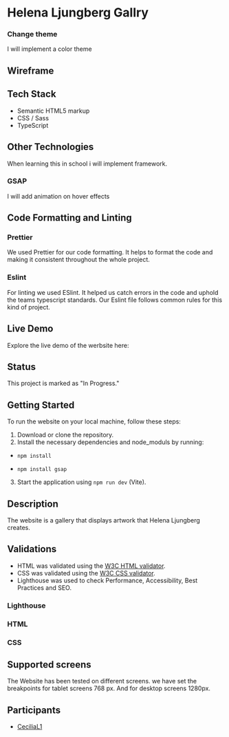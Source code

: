# Helena Ljungberg Gallry

<!--
## Website Screenshots

### Hompage

### Galleri

### Process

### Kontakt
-->

### Change theme

I will implement a color theme

## Wireframe


## Tech Stack

- Semantic HTML5 markup
- CSS / Sass
- TypeScript


## Other Technologies

When learning this in school i will implement framework.

### GSAP

I will add animation on hover effects

## Code Formatting and Linting

### Prettier

We used Prettier for our code formatting. It helps to format the code and making it consistent throughout the whole project.

### Eslint

For linting we used ESlint. It helped us catch errors in the code and uphold the teams typescript standards. Our Eslint file
follows common rules for this kind of project.

## Live Demo

Explore the live demo of the werbsite here: 

## Status

This project is marked as "In Progress."


## Getting Started

To run the website on your local machine, follow these steps:

1. Download or clone the repository.
2. Install the necessary dependencies and node_moduls by running:
* `npm install`

* `npm install gsap`
3. Start the application using `npm run dev` (Vite).

## Description

The website is a gallery that displays artwork that Helena Ljungberg creates. 

## Validations

- HTML was validated using the [W3C HTML validator](https://validator.w3.org/).
- CSS was validated using the [W3C CSS validator](https://jigsaw.w3.org/css-validator/).
- Lighthouse was used to check Performance, Accessibility, Best Practices and SEO.

### Lighthouse

### HTML


### CSS


## Supported screens
The Website has been tested on different screens. we have set the breakpoints for tablet screens 768 px. And for desktop screens 1280px.

<!--
## Desktop
### Homepage

### Quizpage


### Finishpage


## Mobile and tablet


### Homepage


### Quizpage


### Finishpage
-->


## Participants

- [CeciliaL1](https://github.com/CeciliaL1)
